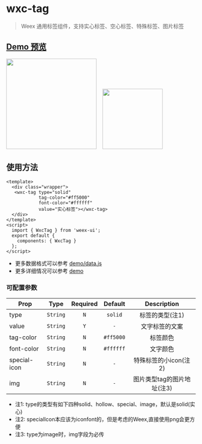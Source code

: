# wxc-tag 

> Weex 通用标签组件，支持实心标签、空心标签、特殊标签、图片标签

## [Demo 预览](https://h5.m.taobao.com/trip/wxc-tag/index.html?_wx_tpl=https%3A%2F%2Fh5.m.taobao.com%2Ftrip%2Fwxc-tag%2Fdemo%2Findex.native-min.js)
<img src="https://gw.alipayobjects.com/zos/rmsportal/hErVCTKqGcxNiyAmVWkp.gif" width="240"/>&nbsp;&nbsp;&nbsp;&nbsp;<img src="https://img.alicdn.com/tfs/TB11omrSXXXXXagXVXXXXXXXXXX-200-200.png" width="160"/>

## 使用方法

```vue
<template>
  <div class="wrapper">
   <wxc-tag type="solid"
            tag-color="#ff5000"
            font-color="#ffffff"
            value="实心标签"></wxc-tag>
  </div>
</template>
<script>
  import { WxcTag } from 'weex-ui';
  export default {
    components: { WxcTag }
  };
</script>
```

- 更多数据格式可以参考 [demo/data.js](https://github.com/alibaba/weex-ui/blob/master/example/tag/data.js)
- 更多详细情况可以参考 [demo](https://github.com/alibaba/weex-ui/blob/master/example/tag/index.vue)


### 可配置参数

| Prop | Type | Required | Default | Description |
| ---- |:----:|:---:|:-------:| :----------:|
| type | `String` | `N` | `solid` | 标签的类型(注1) |
| value | `String` | `Y` | `-` | 文字标签的文案 |
| tag-color | `String` | `N` | `#ff5000` | 标签颜色 |
| font-color | `String` | `N` | `#ffffff` | 文字颜色 |
| special-icon | `String` | `N` | `-` | 特殊标签的小icon(注2) |
| img | `String` | `N` | `-` | 图片类型tag的图片地址(注3) |

* 注1: type的类型有如下四种solid、hollow、special、image，默认是solid(实心)
* 注2: specialIcon本应该为iconfont的，但是考虑的Weex,直接使用png会更方便
* 注3: type为image时，img字段为必传
